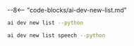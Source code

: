 --8<-- "code-blocks/ai-dev-new-list.md"

```bash title="List only Python samples"
ai dev new list --python
```

```bash title="Filter the list by name"
ai dev new list speech --python
```
